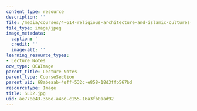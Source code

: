 ```yaml
---
content_type: resource
description: ''
file: /media/courses/4-614-religious-architecture-and-islamic-cultures-fall-2002/ae778e43366ea46cc15516a3fb0aad92_SLD2.jpg
file_type: image/jpeg
image_metadata:
  caption: ''
  credit: ''
  image-alt: ''
learning_resource_types:
- Lecture Notes
ocw_type: OCWImage
parent_title: Lecture Notes
parent_type: CourseSection
parent_uid: 68abeaab-4eff-532c-e858-18d3ffb567bd
resourcetype: Image
title: SLD2.jpg
uid: ae778e43-366e-a46c-c155-16a3fb0aad92
---
```


